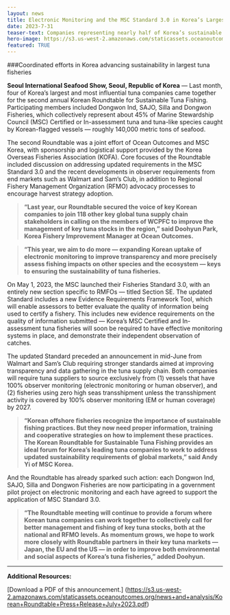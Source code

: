 ```yaml
---
layout: news
title: Electronic Monitoring and the MSC Standard 3.0 in Korea’s Largest Tuna Fisheries
date: 2023-7-31
teaser-text: Companies representing nearly half of Korea’s sustainable tuna catch come together for second annual Roundtable on best practices.
hero-image: https://s3.us-west-2.amazonaws.com/staticassets.oceanoutcomes.org/news+and+analysis/hero+images/electronic-monitoring-msc-korea-largest-tuna-fisheries-sustainability-roundtable-hero.png
featured: TRUE
---
```

###Coordinated efforts in Korea advancing sustainability in largest tuna fisheries

**Seoul International Seafood Show, Seoul, Republic of Korea** — Last month, four of Korea’s largest and most influential tuna companies came together for the second annual Korean Roundtable for Sustainable Tuna Fishing. Participating members included Dongwon Ind, SAJO, Silla and Dongwon Fisheries, which collectively represent about 45% of Marine Stewardship Council (MSC) Certified or In-assessment tuna and tuna-like species caught by Korean-flagged vessels — roughly 140,000 metric tons of seafood.

The second Roundtable was a joint effort of Ocean Outcomes and MSC Korea, with sponsorship and logistical support provided by the Korea Overseas Fisheries Association (KOFA). Core focuses of the Roundtable included discussion on addressing updated requirements in the MSC Standard 3.0 and the recent developments in observer requirements from end markets such as Walmart and Sam’s Club, in addition to Regional Fishery Management Organization (RFMO) advocacy processes to encourage harvest strategy adoption.

>**“Last year, our Roundtable secured the voice of key Korean companies to join 118 other key global tuna supply chain stakeholders in calling on the members of WCPFC to improve the management of key tuna stocks in the region,” said Doohyun Park, Korea Fishery Improvement Manager at Ocean Outcomes.**

>**“This year, we aim to do more — expanding Korean uptake of electronic monitoring to improve transparency and more precisely assess fishing impacts on other species and the ecosystem — keys to ensuring the sustainability of tuna fisheries.**

On May 1, 2023, the MSC launched their Fisheries Standard 3.0, with an entirely new section specific to RMFOs — titled Section SE. The updated Standard includes a new Evidence Requirements Framework Tool, which will enable assessors to better evaluate the quality of information being used to certify a fishery. This includes new evidence requirements on the quality of information submitted — Korea’s MSC Certified and In-assessment tuna fisheries will soon be required to have effective monitoring systems in place, and demonstrate their independent observation of catches.

The updated Standard preceded an announcement in mid-June from Walmart and Sam’s Club requiring stronger standards aimed at improving transparency and data gathering in the tuna supply chain. Both companies will require tuna suppliers to source exclusively from (1) vessels that have 100% observer monitoring (electronic monitoring or human observer), and (2) fisheries using zero high seas transshipment unless the transshipment activity is covered by 100% observer monitoring (EM or human coverage) by 2027. 

>**“Korean offshore fisheries recognize the importance of sustainable fishing practices. But they now need proper information, training and cooperative strategies on how to implement these practices. The Korean Roundtable for Sustainable Tuna Fishing provides an ideal forum for Korea’s leading tuna companies to work to address updated sustainability requirements of global markets,” said Andy Yi of MSC Korea.**

And the Roundtable has already sparked such action: each Dongwon Ind, SAJO, Silla and Dongwon Fisheries are now participating in a government pilot project on electronic monitoring and each have agreed to support the application of MSC Standard 3.0.

>**“The Roundtable meeting will continue to provide a forum where Korean tuna companies can work together to collectively call for better management and fishing of key tuna stocks, both at the national and RFMO levels. As momentum grows, we hope to work more closely with Roundtable partners in their key tuna markets — Japan, the EU and the US — in order to improve both environmental and social aspects of Korea’s tuna fisheries,” added Doohyun.**

----

**Additional Resources:**

[Download a PDF of this announcement.] (https://s3.us-west-2.amazonaws.com/staticassets.oceanoutcomes.org/news+and+analysis/Korean+Roundtable+Press+Release+July+2023.pdf)
